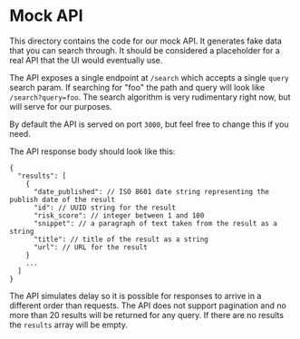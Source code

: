 # Mock API

This directory contains the code for our mock API. It generates fake data that you can search through. It should be considered a placeholder for a real API that the UI would eventually use.

The API exposes a single endpoint at `/search` which accepts a single `query` search param. If searching for "foo" the path and query will look like `/search?query=foo`. The search algorithm is very rudimentary right now, but will serve for our purposes.

By default the API is served on port `3000`, but feel free to change this if you need.

The API response body should look like this:

```
{
  "results": [
    {
      "date_published": // ISO 8601 date string representing the publish date of the result
      "id": // UUID string for the result
      "risk_score": // integer between 1 and 100
      "snippet": // a paragraph of text taken from the result as a string
      "title": // title of the result as a string
      "url": // URL for the result
    }
    ...
  ]
}
```

The API simulates delay so it is possible for responses to arrive in a different order than requests. The API does not support pagination and no more than 20 results will be returned for any query. If there are no results the `results` array will be empty.
